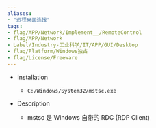 ```yaml
---
aliases:
- "远程桌面连接"
tags:
- flag/APP/Network/Implement__/RemoteControl
- flag/APP/Network
- Label/Industry-工业科学/IT/APP/GUI/Desktop
- flag/Platform/Windows独占
- flag/License/Freeware
---
```


- Installation
    - `C:/Windows/System32/mstsc.exe`

- Description
    - mstsc 是 Windows 自带的 RDC (RDP Client)
